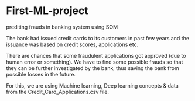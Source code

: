 # First-ML-project
prediting frauds in banking system using SOM

The bank had issued credit cards to its customers in past few years and the issuance was based on credit scores, applications etc.

There are chances that some fraudulent applications got approved (due to human error or something). We have to find some possible frauds so that they can be further investigated by the bank, thus saving the bank from possible losses in the future.

For this, we are using Machine learning, Deep learning concepts & data from the Credit_Card_Applications.csv  file. 
